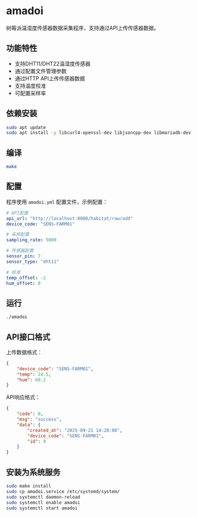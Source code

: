 # amadoi

树莓派温湿度传感器数据采集程序，支持通过API上传传感器数据。

## 功能特性

- 支持DHT11/DHT22温湿度传感器
- 通过配置文件管理参数
- 通过HTTP API上传传感器数据
- 支持温度校准
- 可配置采样率

## 依赖安装

```bash
sudo apt update
sudo apt install -y libcurl4-openssl-dev libjsoncpp-dev libmariadb-dev wiringpi
```

## 编译

```bash
make
```

## 配置

程序使用 `amadoi.yml` 配置文件，示例配置：

```yaml
# API配置
api_url: "http://localhost:8080/habitat/raw/add"
device_code: "SENS-FARM01"

# 采样配置
sampling_rate: 5000

# 传感器配置
sensor_pin: 7
sensor_type: "dht11"

# 校准
temp_offset: -2
hum_offset: 0
```

## 运行

```bash
./amadoi
```

## API接口格式

上传数据格式：
```json
{
    "device_code": "SENS-FARM01",
    "temp": 24.5,
    "hum": 60.2
}
```

API响应格式：
```json
{
    "code": 0,
    "msg": "success",
    "data": {
        "created_at": "2025-09-21 14:28:08",
        "device_code": "SENS-FARM01",
        "id": 9
    }
}
```

## 安装为系统服务

```bash
sudo make install
sudo cp amadoi.service /etc/systemd/system/
sudo systemctl daemon-reload
sudo systemctl enable amadoi
sudo systemctl start amadoi
```
